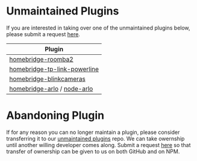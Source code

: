 # Unmaintained Plugins
If you are interested in taking over one of the unmaintained plugins below, please submit a request [here](https://github.com/homebridge/unmaintained-plugins/issues/new?assignees=Homebridge+Collaborators&labels=pending-review&template=maintain.md&title=Request+to+Maintain+Repo).

| Plugin  |                                                                 
|---------|
| [homebridge-roomba2](https://github.com/homebridge-plugins/homebridge-roomba2) |
| [homebridge-tp-link-powerline](https://github.com/homebridge-plugins/homebridge-tp-link-powerline) |
| [homebridge-blinkcameras](https://github.com/homebridge-plugins/homebridge-blinkcameras) |
| [homebridge-arlo](https://github.com/homebridge-plugins/homebridge-arlo) / [node-arlo](https://github.com/homebridge-plugins/node-arlo) |



# Abandoning Plugin
If for any reason you can no longer maintain a plugin, please consider transferring it to our [unmaintained plugins](https://github.com/homebridge-plugins/Info) repo. We can take owernship until another willing developer comes along. Submit a request [here](https://github.com/homebridge/unmaintained-plugins/issues/new?assignees=Homebridge+Collaborators&labels=pending-review&template=abandon.md&title=Request+to+Abondon+Plugin) so that transfer of ownership can be given to us on both GitHub and on NPM.

